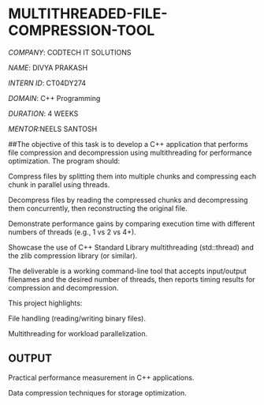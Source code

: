 # MULTITHREADED-FILE-COMPRESSION-TOOL

*COMPANY*: CODTECH IT SOLUTIONS

*NAME*: DIVYA PRAKASH

*INTERN ID*: CT04DY274

*DOMAIN*: C++ Programming

*DURATION*: 4 WEEKS

*MENTOR*:NEELS SANTOSH

##The objective of this task is to develop a C++ application that performs file compression and decompression using multithreading for performance optimization. The program should:

Compress files by splitting them into multiple chunks and compressing each chunk in parallel using threads.

Decompress files by reading the compressed chunks and decompressing them concurrently, then reconstructing the original file.

Demonstrate performance gains by comparing execution time with different numbers of threads (e.g., 1 vs 2 vs 4+).

Showcase the use of C++ Standard Library multithreading (std::thread) and the zlib compression library (or similar).

The deliverable is a working command-line tool that accepts input/output filenames and the desired number of threads, then reports timing results for compression and decompression.

This project highlights:

File handling (reading/writing binary files).

Multithreading for workload parallelization.


## OUTPUT

Practical performance measurement in C++ applications.

Data compression techniques for storage optimization.
